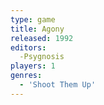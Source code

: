 ```yaml
---
type: game
title: Agony
released: 1992
editors: 
  -Psygnosis
players: 1
genres:
  - 'Shoot Them Up'
---
```

